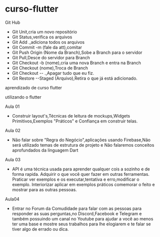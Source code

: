 # curso-flutter

Git Hub
 - Git Unit,cria um novo repositório 
 - Git Status,verifica os arquivos
 - Git Add .,adiciona todos os arquivos
 - Git Commit -m (fale da att),comitar
 - Git Push Origin (Nome da Branch),Sobe a Branch para o servidor
 - Git Pull,Desce do servidor para Branch
 - Git Checkout -b (nome),cria uma nova Branch e entra na Branch
 - Git Checkout (nome),Troca de Branch 
 - Git Checkout -- .,Apagar tudo que eu fiz.
 - Git Restore --Staged (Arquivo),Retira o que já está adicionado.

aprendizado de curso flutter

utilizando o flutter

Aula 01
 - Construir layout's,Técnicas de leitura de mockups,Widgets Primitivos,Exemplos "Práticos" e Confiança em construir telas.

Aula 02
 - Não falar sobre "Regra do Negócio",aplicações usando Firebase,Não será utilizado temas de estrutura de projeto e Não falaremos conceitos aprofundados da linguagem Dart

Aula 03
 - API é uma técnica usada para aprender qualquer cois a sozinho e de forma rapida. Adquirir o que você quer fazer em outras ferramentas. Praticar ver exemplos e os executar,tentativa e erro,modificar o exemplo. Interiorizar aplicar em exemplos práticos comemorar o feito e mostrar para as outras pessoas.

Aula04
 - Entrar no Forum da Comudidade para falar com as pessoas para responder as suas perguntas,no Discord,Facebook e Telegram e também possuindo um canal no Youtube para ajudar a você ao menos ter uma base e mostre seus trabalhos para lhe elogiarem e te falar se tiver algo de errado ou dica.